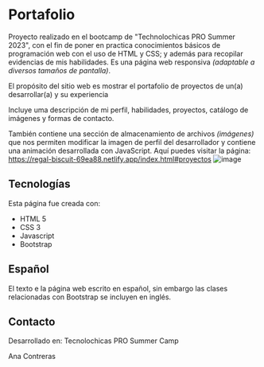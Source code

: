 # Portafolio
Proyecto realizado en el bootcamp de "Technolochicas PRO Summer 2023", con el fin de poner en practica conocimientos básicos de programación web con el uso de HTML y CSS; y además para recopilar evidencias de mis habilidades.
Es una página web responsiva *(adaptable a diversos tamaños de pantalla)*.

El propósito del sitio web es mostrar el portafolio de proyectos de un(a) desarrollar(a) y su experiencia

Incluye uma descripción de mi perfil, habilidades, proyectos, catálogo de imágenes y formas de contacto.

También contiene una sección de almacenamiento de archivos *(imágenes)* que nos permiten modificar la imagen de perfil del desarrollador y contiene una animación desarrollada con JavaScript.
Aquí puedes visitar la página: https://regal-biscuit-69ea88.netlify.app/index.html#proyectos
![image]()


## Tecnologías

Esta página fue creada con:

* HTML 5
* CSS 3
* Javascript
* Bootstrap


## Español
El texto e la página web escrito en español, sin embargo las clases relacionadas con Bootstrap se incluyen en inglés.

## Contacto

Desarrollado en: Tecnolochicas PRO Summer Camp

Ana Contreras
